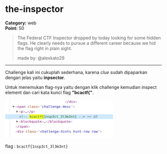 # the-inspector
**Category:** web <br>
**Point:** 50

> The Federal CTF Inspector dropped by today looking for some hidden flags. He clearly needs to pursue a different career because we hid the flag right in plain sight.
>
> made by: @alexkato29

---

Challenge kali ini cukuplah sederhana, karena _clue_ sudah dipaparkan dengan jelas yaitu **inpsector**.

Untuk menemukan flag-nya yaitu dengan klik challenge kemudian inspect element dan cari kata kunci flag **"bcactf{"**.

![](./ss01.png)

flag : `bcactf{1nsp3ct_3l3m3nt}`